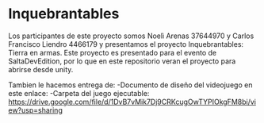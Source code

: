 # Inquebrantables
Los participantes de este proyecto somos Noelì Arenas 37644970 y Carlos Francisco Liendro 4466179 y presentamos el proyecto Inquebrantables: Tierra en armas. Este proyecto es presentado para el evento de SaltaDevEdition, por lo que en este repositorio veran el proyecto para abrirse desde unity.

Tambien le hacemos entrega de:
-Documento de diseño del videojuego en este enlace: 
-Carpeta del juego ejecutable: https://drive.google.com/file/d/1DvB7vMik7Dj9CRKcugOwTYPIOkgFM8bi/view?usp=sharing
